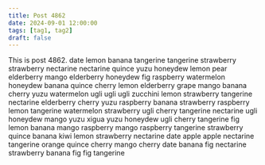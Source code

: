 ```yaml
---
title: Post 4862
date: 2024-09-01 12:00:00
tags: [tag1, tag2]
draft: false
---
```

This is post 4862.
date
lemon
banana
tangerine
tangerine
strawberry
strawberry
nectarine
nectarine
quince
yuzu
honeydew
lemon
pear
elderberry
mango
elderberry
honeydew
fig
raspberry
watermelon
honeydew
banana
quince
cherry
lemon
elderberry
grape
mango
banana
cherry
yuzu
watermelon
ugli
ugli
ugli
zucchini
lemon
strawberry
tangerine
nectarine
elderberry
cherry
yuzu
raspberry
banana
strawberry
raspberry
lemon
tangerine
watermelon
strawberry
ugli
cherry
tangerine
nectarine
ugli
honeydew
mango
yuzu
xigua
yuzu
honeydew
ugli
cherry
tangerine
fig
lemon
banana
mango
raspberry
mango
raspberry
tangerine
strawberry
quince
banana
kiwi
lemon
strawberry
nectarine
date
apple
apple
nectarine
tangerine
orange
quince
cherry
mango
cherry
date
banana
fig
nectarine
strawberry
banana
fig
fig
tangerine
